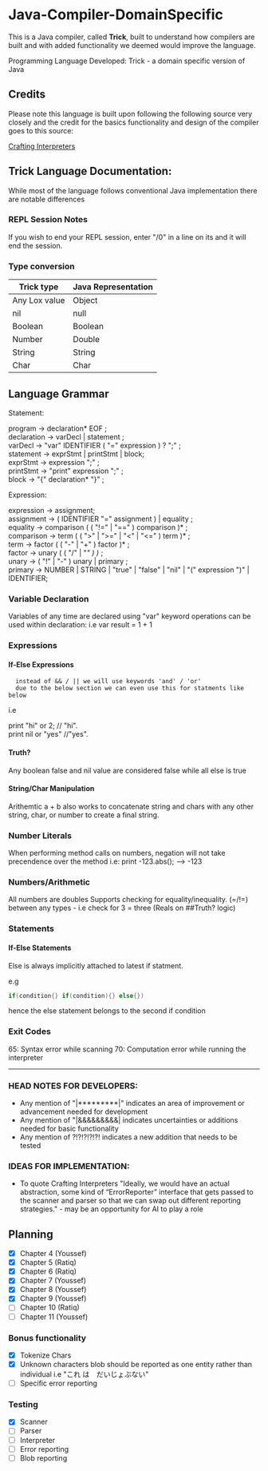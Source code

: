 # Java-Compiler-DomainSpecific

This is a Java compiler, called **Trick**, built to understand how compilers are built and with added functionality we deemed would improve the language.

Programming Language Developed: Trick - a domain specific version of Java

## Credits

Please note this language is built upon following the following source very closely and the credit for the basics functionality and design of the compiler goes to this source:

[Crafting Interpreters](https://craftinginterpreters.com/)

## Trick Language Documentation:

While most of the language follows conventional Java implementation there are notable differences

###   REPL Session Notes

If you wish to end your REPL session, enter "/0" in a line on its
and it will end the session.

### Type conversion

| Trick type     | Java Representation |
| -------------- | ------------------- |
| Any Lox value  | Object              |
| nil            | null                |
| Boolean        | Boolean             |
| Number         | Double              |
| String         | String              |
| Char           | Char                |

## Language Grammar

Statement:

program         → declaration* EOF ;  
declaration     → varDecl | statement ;  
varDecl         → "var" IDENTIFIER ( "=" expression ) ? ";" ;  
statement       → exprStmt | printStmt | block;  
exprStmt        → expression ";" ;  
printStmt       → "print" expression ";" ;  
block           → "{" declaration* "}" ;  

Expression:  

expression      → assignment;  
assignment      → ( IDENTIFIER "=" assignment ) | equality ;   
equality        → comparison ( ( "!=" | "==" ) comparison )* ;  
comparison      → term ( ( ">" | ">=" | "<" | "<=" ) term )* ;  
term            → factor ( ( "-" | "+" ) factor )* ;  
factor          → unary ( ( "/" | "*" ) )* ;  
unary           → ( "!" | "-" ) unary | primary ;  
primary         → NUMBER | STRING | "true" | "false" | "nil" | "(" expression ")" | IDENTIFIER;  



### Variable Declaration
Variables of any time are declared using "var" keyword operations can be used within declaration: i.e var result = 1 + 1

### Expressions
#### If-Else Expressions
      instead of && / || we will use keywords 'and' / 'or'
      due to the below section we can even use this for statments like below
i.e 
<div>
print "hi" or 2; // "hi". 
</div>

<div> 
print nil or "yes" //"yes".
</div>

#### Truth?
Any boolean false and nil value are considered false while all else is true

#### String/Char Manipulation
Arithemtic a + b also works to concatenate string and chars with any other string, char, or number to create a final string.

### Number Literals
When performing method calls on numbers, negation will not take precendence over the method i.e: print -123.abs(); --> -123

### Numbers/Arithmetic
All numbers are doubles
Supports checking for equality/inequality. (=/!=) between any types - i.e check for 3 = three (Reals on ##Truth? logic)

###   Statements
####  If-Else Statements
Else is always implicitly attached to latest if statment.
<div> 
e.g
</div>

```java
if(condition{} if(condition){} else{})
```
hence the else statement belongs to the second if condition

### Exit Codes
65: Syntax error while scanning
70: Computation error while running the interpreter 

---

### HEAD NOTES FOR DEVELOPERS:
- Any mention of "|*********|" indicates an area of improvement or advancement  needed for development
- Any mention of "|&&&&&&&&&| indicates uncertainties or additions needed for basic functionality
- Any mention of ?!?!?!?!?! indicates a new addition that needs to be tested

### IDEAS FOR IMPLEMENTATION:
- To quote Crafting Interpreters "Ideally, we would have an actual abstraction, some kind of “ErrorReporter” interface that gets passed to the scanner and parser so that we can swap out different reporting strategies." - may be an opportunity for AI to play a role

## Planning

- [x] Chapter 4 (Youssef)
- [x] Chapter 5 (Ratiq)
- [x] Chapter 6 (Ratiq)
- [x] Chapter 7 (Youssef)
- [x] Chapter 8 (Youssef)
- [x] Chapter 9 (Youssef)
- [ ] Chapter 10 (Ratiq)
- [ ] Chapter 11 (Youssef)

### Bonus functionality

- [x] Tokenize Chars
- [x] Unknown characters blob should be reported as one entity rather than individual i.e "これ は　だいじょぶない"
- [ ] Specific error reporting

### Testing

- [x] Scanner
- [ ] Parser
- [ ] Interpreter
- [ ] Error reporting
- [ ] Blob reporting
